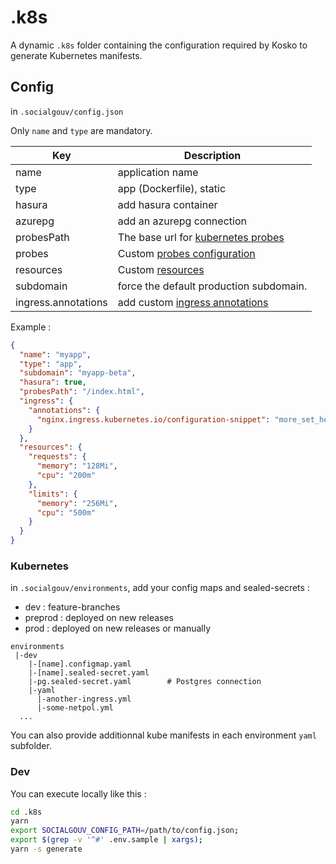 # .k8s

A dynamic `.k8s` folder containing the configuration required by Kosko to generate Kubernetes manifests.

## Config

in `.socialgouv/config.json`

Only `name` and `type` are mandatory.


| Key                 | Description                                                                                                                                 |
| ------------------- | ------------------------------------------------------------------------------------------------------------------------------------------- |
| name                | application name                                                                                                                            |
| type                | app (Dockerfile), static                                                                                                                    |
| hasura              | add hasura container                                                                                                                        |
| azurepg             | add an azurepg connection                                                                                                                   |
| probesPath          | The base url for [kubernetes probes](https://kubernetes.io/docs/tasks/configure-pod-container/configure-liveness-readiness-startup-probes/) |
| probes              | Custom [probes configuration](https://kubernetes.io/docs/reference/generated/kubernetes-api/v1.19/#probe-v1-core)                           |
| resources           | Custom [resources](https://kubernetes.io/docs/reference/generated/kubernetes-api/v1.19/#resourcerequirements-v1-core)                       |
| subdomain           | force the default production subdomain.                                                                                                     |
| ingress.annotations | add custom [ingress annotations](https://kubernetes.github.io/ingress-nginx/user-guide/nginx-configuration/annotations/)                                                                                                              |

Example :

```json
{
  "name": "myapp",
  "type": "app",
  "subdomain": "myapp-beta",
  "hasura": true,
  "probesPath": "/index.html",
  "ingress": {
    "annotations": {
      "nginx.ingress.kubernetes.io/configuration-snippet": "more_set_headers \"X-Answer: 42\";"
    }
  },
  "resources": {
    "requests": {
      "memory": "128Mi",
      "cpu": "200m"
    },
    "limits": {
      "memory": "256Mi",
      "cpu": "500m"
    }
  }
}
```

### Kubernetes

in `.socialgouv/environments`, add your config maps and sealed-secrets :

- dev : feature-branches
- preprod : deployed on new releases
- prod : deployed on new releases or manually

```
environments
 |-dev
    |-[name].configmap.yaml
    |-[name].sealed-secret.yaml
    |-pg.sealed-secret.yaml        # Postgres connection
    |-yaml
      |-another-ingress.yml
      |-some-netpol.yml
  ...
```

You can also provide additionnal kube manifests in each environment `yaml` subfolder.

### Dev

You can execute locally like this :

```sh
cd .k8s
yarn
export SOCIALGOUV_CONFIG_PATH=/path/to/config.json;
export $(grep -v '^#' .env.sample | xargs);
yarn -s generate
```
